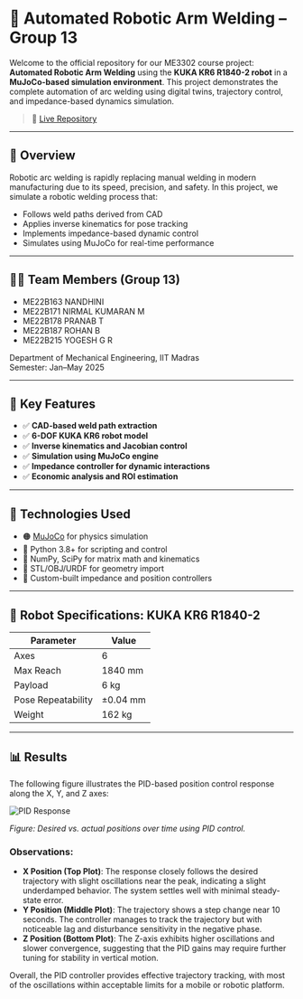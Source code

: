 # 🤖 Automated Robotic Arm Welding – Group 13

Welcome to the official repository for our ME3302 course project: **Automated Robotic Arm Welding** using the **KUKA KR6 R1840-2 robot** in a **MuJoCo-based simulation environment**. This project demonstrates the complete automation of arc welding using digital twins, trajectory control, and impedance-based dynamics simulation.

> 🔗 [Live Repository](https://github.com/YogeshRajasekhar/AutoMan_Welding_Robotic_Arm.git)

---

## 📌 Overview

Robotic arc welding is rapidly replacing manual welding in modern manufacturing due to its speed, precision, and safety. In this project, we simulate a robotic welding process that:

- Follows weld paths derived from CAD
- Applies inverse kinematics for pose tracking
- Implements impedance-based dynamic control
- Simulates using MuJoCo for real-time performance

---

## 👨‍🔧 Team Members (Group 13)

- ME22B163 NANDHINI  
- ME22B171 NIRMAL KUMARAN M  
- ME22B178 PRANAB T  
- ME22B187 ROHAN B  
- ME22B215 YOGESH G R

Department of Mechanical Engineering, IIT Madras  
Semester: Jan–May 2025

---

## 🧠 Key Features

- ✅ **CAD-based weld path extraction**
- ✅ **6-DOF KUKA KR6 robot model**
- ✅ **Inverse kinematics and Jacobian control**
- ✅ **Simulation using MuJoCo engine**
- ✅ **Impedance controller for dynamic interactions**
- ✅ **Economic analysis and ROI estimation**

---

## 🧰 Technologies Used

- 🟠 [MuJoCo](https://mujoco.org/) for physics simulation  
- 🐍 Python 3.8+ for scripting and control  
- 📐 NumPy, SciPy for matrix math and kinematics  
- 📄 STL/OBJ/URDF for geometry import  
- 🧮 Custom-built impedance and position controllers  

---

## 🔩 Robot Specifications: KUKA KR6 R1840-2

| Parameter         | Value          |
|------------------|----------------|
| Axes             | 6              |
| Max Reach        | 1840 mm        |
| Payload          | 6 kg           |
| Pose Repeatability | ±0.04 mm    |
| Weight           | 162 kg         |

---

## 📊 Results

The following figure illustrates the PID-based position control response along the X, Y, and Z axes:

![PID Response](images/automan.jpeg)

*Figure: Desired vs. actual positions over time using PID control.*

### Observations:

- **X Position (Top Plot)**: The response closely follows the desired trajectory with slight oscillations near the peak, indicating a slight underdamped behavior. The system settles well with minimal steady-state error.
- **Y Position (Middle Plot)**: The trajectory shows a step change near 10 seconds. The controller manages to track the trajectory but with noticeable lag and disturbance sensitivity in the negative phase.
- **Z Position (Bottom Plot)**: The Z-axis exhibits higher oscillations and slower convergence, suggesting that the PID gains may require further tuning for stability in vertical motion.

Overall, the PID controller provides effective trajectory tracking, with most of the oscillations within acceptable limits for a mobile or robotic platform.


